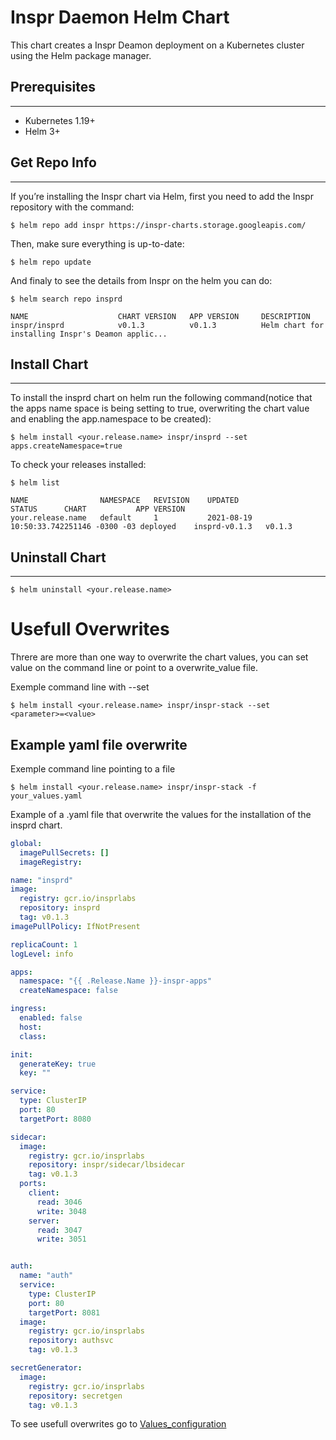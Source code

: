 # Inspr Daemon Helm Chart

This chart creates a Inspr Deamon deployment on a Kubernetes cluster using the Helm package manager.

## Prerequisites
---

- Kubernetes 1.19+
- Helm 3+

## Get Repo Info
---

If you’re installing the Inspr chart via Helm, first you need to add the Inspr repository with the command:

```
$ helm repo add inspr https://inspr-charts.storage.googleapis.com/
```
Then, make sure everything is up-to-date:

```
$ helm repo update
```

And finaly to see the details from Inspr on the helm you can do:

```
$ helm search repo insprd

NAME                    CHART VERSION   APP VERSION     DESCRIPTION                                       
inspr/insprd            v0.1.3          v0.1.3          Helm chart for installing Inspr's Deamon applic...
```

## Install Chart
---

To install the insprd chart on helm run the following command(notice that the apps name space is being setting to true, overwriting the chart value and enabling the app.namespace to be created):

```
$ helm install <your.release.name> inspr/insprd --set apps.createNamespace=true
```

To check your releases installed:

```
$ helm list

NAME                NAMESPACE   REVISION    UPDATED                                 STATUS      CHART           APP VERSION
your.release.name   default     1           2021-08-19 10:50:33.742251146 -0300 -03 deployed    insprd-v0.1.3   v0.1.3
```

## Uninstall Chart
---

```
$ helm uninstall <your.release.name>
```

# Usefull Overwrites  

Threre are more than one way to overwrite the chart values, you can set value on the command line or point to a overwrite_value file.

Exemple command line with --set

```
$ helm install <your.release.name> inspr/inspr-stack --set <parameter>=<value>
```

## Example yaml file overwrite

Exemple command line pointing to a file

```
$ helm install <your.release.name> inspr/inspr-stack -f your_values.yaml
```

Example of a .yaml file that overwrite the values for the installation of the insprd chart.

```yaml
global:
  imagePullSecrets: []
  imageRegistry:

name: "insprd"
image:
  registry: gcr.io/insprlabs
  repository: insprd
  tag: v0.1.3
imagePullPolicy: IfNotPresent

replicaCount: 1
logLevel: info

apps:
  namespace: "{{ .Release.Name }}-inspr-apps"
  createNamespace: false

ingress:
  enabled: false
  host:
  class:

init:
  generateKey: true
  key: ""

service:
  type: ClusterIP
  port: 80
  targetPort: 8080

sidecar:
  image: 
    registry: gcr.io/insprlabs
    repository: inspr/sidecar/lbsidecar
    tag: v0.1.3
  ports:
    client:
      read: 3046
      write: 3048
    server:
      read: 3047
      write: 3051


auth:
  name: "auth"
  service:
    type: ClusterIP
    port: 80
    targetPort: 8081
  image:
    registry: gcr.io/insprlabs
    repository: authsvc
    tag: v0.1.3 

secretGenerator:
  image:
    registry: gcr.io/insprlabs
    repository: secretgen
    tag: v0.1.3
```

To see usefull overwrites go to [Values_configuration](../../docs/values_configuration.md)